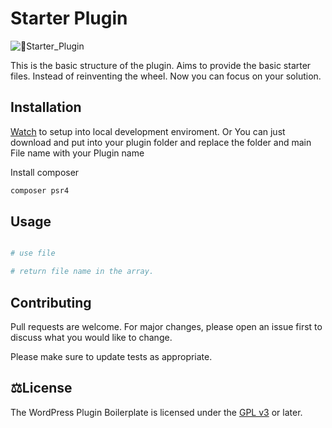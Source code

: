 # Starter Plugin
![🔌Starter_Plugin](https://user-images.githubusercontent.com/12247382/168635713-966f5cd3-ccf7-4642-8cfc-c55603d338d6.png)

This is the basic structure of the plugin. Aims to provide the basic starter files. Instead of reinventing the wheel. Now you can focus on your solution.

## Installation

 [Watch](https://youtube_url) to setup into local development enviroment. Or
You can just download and put into your plugin folder and replace the folder and main File name with your Plugin name

Install composer
```bash
composer psr4
```

## Usage

```PHP

# use file

# return file name in the array.


```

## Contributing
Pull requests are welcome. For major changes, please open an issue first to discuss what you would like to change.

Please make sure to update tests as appropriate.

## ⚖️License
The WordPress Plugin Boilerplate is licensed under the [GPL v3](license.txt) or later.

